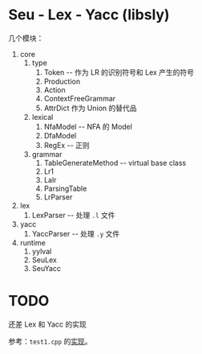 # Seu - Lex - Yacc (libsly)

几个模块：

1. core
   1. type
      1. Token -- 作为 LR 的识别符号和 Lex 产生的符号
      2. Production
      3. Action
      4. ContextFreeGrammar
      5. AttrDict 作为 Union 的替代品
   2. lexical
      1. NfaModel -- NFA 的 Model
      2. DfaModel
      3. RegEx -- 正则
   3. grammar
      1. TableGenerateMethod -- virtual base class
      2. Lr1
      3. Lalr
      4. ParsingTable
      5. LrParser
2. lex
   1. LexParser -- 处理 `.l` 文件
3. yacc
   1. YaccParser -- 处理 `.y` 文件
4. runtime
   1. yylval
   2. SeuLex
   3. SeuYacc

# TODO

还差 Lex 和 Yacc 的实现

参考：`test1.cpp` 的[实现](test/test1.cpp)。